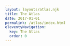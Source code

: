 ```yaml
---
layout: layouts/atlas.njk
title: The Atlas
date: 2017-01-01
permalink: /atlas/index.html
eleventyNavigation:
  key: The Atlas
  order: 0
---
```


